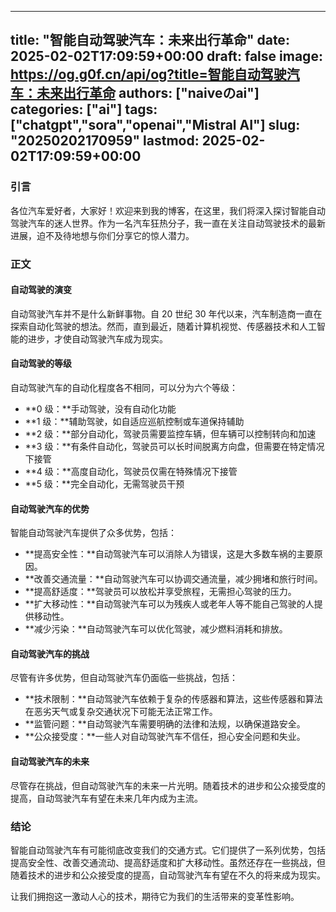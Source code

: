 
---
title: "智能自动驾驶汽车：未来出行革命"
date: 2025-02-02T17:09:59+00:00
draft: false
image: https://og.g0f.cn/api/og?title=智能自动驾驶汽车：未来出行革命
authors: ["naiveのai"]
categories: ["ai"]
tags: ["chatgpt","sora","openai","Mistral AI"]
slug: "20250202170959"
lastmod: 2025-02-02T17:09:59+00:00
---
### 引言

各位汽车爱好者，大家好！欢迎来到我的博客，在这里，我们将深入探讨智能自动驾驶汽车的迷人世界。作为一名汽车狂热分子，我一直在关注自动驾驶技术的最新进展，迫不及待地想与你们分享它的惊人潜力。

### 正文

#### 自动驾驶的演变

自动驾驶汽车并不是什么新鲜事物。自 20 世纪 30 年代以来，汽车制造商一直在探索自动化驾驶的想法。然而，直到最近，随着计算机视觉、传感器技术和人工智能的进步，才使自动驾驶汽车成为现实。

#### 自动驾驶的等级

自动驾驶汽车的自动化程度各不相同，可以分为六个等级：

- **0 级：**手动驾驶，没有自动化功能
- **1 级：**辅助驾驶，如自适应巡航控制或车道保持辅助
- **2 级：**部分自动化，驾驶员需要监控车辆，但车辆可以控制转向和加速
- **3 级：**有条件自动化，驾驶员可以长时间脱离方向盘，但需要在特定情况下接管
- **4 级：**高度自动化，驾驶员仅需在特殊情况下接管
- **5 级：**完全自动化，无需驾驶员干预

#### 自动驾驶汽车的优势

智能自动驾驶汽车提供了众多优势，包括：

- **提高安全性：**自动驾驶汽车可以消除人为错误，这是大多数车祸的主要原因。
- **改善交通流量：**自动驾驶汽车可以协调交通流量，减少拥堵和旅行时间。
- **提高舒适度：**驾驶员可以放松并享受旅程，无需担心驾驶的压力。
- **扩大移动性：**自动驾驶汽车可以为残疾人或老年人等不能自己驾驶的人提供移动性。
- **减少污染：**自动驾驶汽车可以优化驾驶，减少燃料消耗和排放。

#### 自动驾驶汽车的挑战

尽管有许多优势，但自动驾驶汽车仍面临一些挑战，包括：

- **技术限制：**自动驾驶汽车依赖于复杂的传感器和算法，这些传感器和算法在恶劣天气或复杂交通状况下可能无法正常工作。
- **监管问题：**自动驾驶汽车需要明确的法律和法规，以确保道路安全。
- **公众接受度：**一些人对自动驾驶汽车不信任，担心安全问题和失业。

#### 自动驾驶汽车的未来

尽管存在挑战，但自动驾驶汽车的未来一片光明。随着技术的进步和公众接受度的提高，自动驾驶汽车有望在未来几年内成为主流。

### 结论

智能自动驾驶汽车有可能彻底改变我们的交通方式。它们提供了一系列优势，包括提高安全性、改善交通流动、提高舒适度和扩大移动性。虽然还存在一些挑战，但随着技术的进步和公众接受度的提高，自动驾驶汽车有望在不久的将来成为现实。

让我们拥抱这一激动人心的技术，期待它为我们的生活带来的变革性影响。